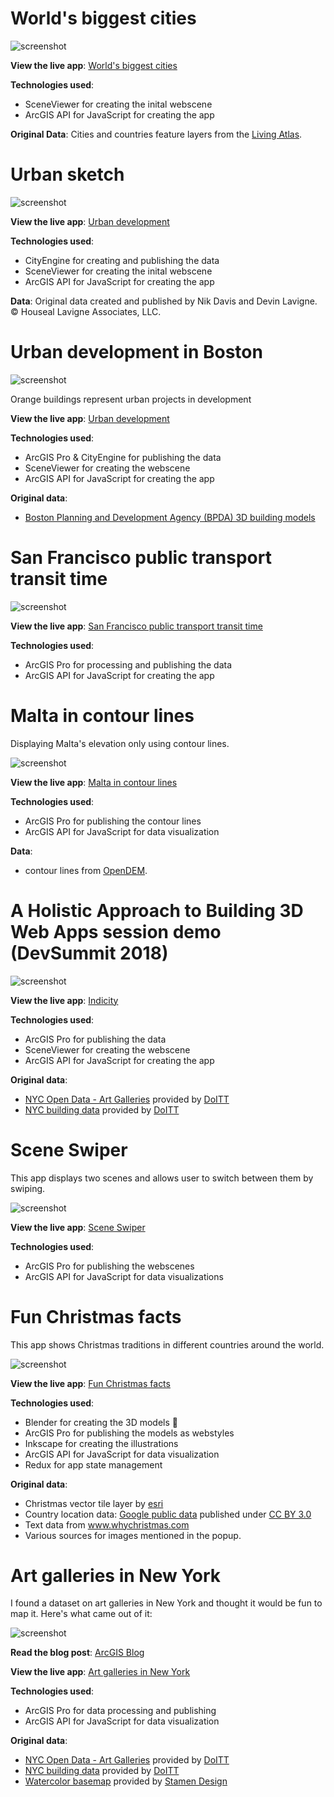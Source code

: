 # World's biggest cities

![screenshot](./cities-globe/img/screenshot.png)

**View the live app**: [World's biggest cities](./cities-globe/)

**Technologies used**:

- SceneViewer for creating the inital webscene
- ArcGIS API for JavaScript for creating the app

**Original Data**:
Cities and countries feature layers from the [Living Atlas](https://livingatlas.arcgis.com/en/).

# Urban sketch

![screenshot](./urban-sketch/img/screenshot.png)

**View the live app**: [Urban development](./urban-sketch/)

**Technologies used**:

- CityEngine for creating and publishing the data
- SceneViewer for creating the inital webscene
- ArcGIS API for JavaScript for creating the app

**Data**:
Original data created and published by Nik Davis and Devin Lavigne. © Houseal Lavigne Associates, LLC.

# Urban development in Boston

![screenshot](./urban-development/img/screenshot.png)

Orange buildings represent urban projects in development

**View the live app**: [Urban development](./urban-development/)

**Technologies used**:

- ArcGIS Pro & CityEngine for publishing the data
- SceneViewer for creating the webscene
- ArcGIS API for JavaScript for creating the app

**Original data**:

- [Boston Planning and Development Agency (BPDA) 3D building models](http://www.bostonplans.org/3d-data-maps/3d-smart-model/3d-data-download)

# San Francisco public transport transit time

![screenshot](./public-transport-transit/img/screenshot.png)

**View the live app**: [San Francisco public transport transit time](./public-transport-transit/)

**Technologies used**:

- ArcGIS Pro for processing and publishing the data
- ArcGIS API for JavaScript for creating the app

# Malta in contour lines

Displaying Malta's elevation only using contour lines.

![screenshot](./malta-contour-lines/images/screenshot.png)

**View the live app**: [Malta in contour lines](./malta-contour-lines/)

**Technologies used**:

- ArcGIS Pro for publishing the contour lines
- ArcGIS API for JavaScript for data visualization

**Data**:

- contour lines from [OpenDEM](http://www.opendem.info/download_contours.html).

# A Holistic Approach to Building 3D Web Apps session demo (DevSummit 2018)

![screenshot](./indicity/images/screenshot.png)

**View the live app**: [Indicity](./indicity/)

**Technologies used**:

- ArcGIS Pro for publishing the data
- SceneViewer for creating the webscene
- ArcGIS API for JavaScript for creating the app

**Original data**:

- [NYC Open Data - Art Galleries](https://data.cityofnewyork.us/Recreation/New-York-City-Art-Galleries/tgyc-r5jh/data) provided by [DoITT](http://www1.nyc.gov/site/doitt/index.page)
- [NYC building data](http://www1.nyc.gov/site/doitt/initiatives/3d-building.page) provided by [DoITT](http://www1.nyc.gov/site/doitt/index.page)

# Scene Swiper

This app displays two scenes and allows user to switch between them
by swiping.

![screenshot](./scene-swiper/images/screenshot.png)

**View the live app**: [Scene Swiper](./scene-swiper/)

**Technologies used**:

- ArcGIS Pro for publishing the webscenes
- ArcGIS API for JavaScript for data visualizations

# Fun Christmas facts

This app shows Christmas traditions in different countries around the world.

![screenshot](./christmas-map/img/screenshot.png)

**View the live app**: [Fun Christmas facts](./christmas-map/)

**Technologies used**:

- Blender for creating the 3D models 🎁
- ArcGIS Pro for publishing the models as webstyles
- Inkscape for creating the illustrations
- ArcGIS API for JavaScript for data visualization
- Redux for app state management

**Original data**:

 - Christmas vector tile layer by <a href='http://www.arcgis.com/home/item.html?id=dfcb45f8a2ad4b58a1a7547188a0a00cesri' target='_blank'>esri</a>
 - Country location data: <a href='https://developers.google.com/public-data/docs/canonical/countries_csv' target='_blank'>Google public data</a> published under <a href='https://creativecommons.org/licenses/by/3.0/' target='_blank'>CC BY 3.0</a>
 - Text data from <a href='https://www.whychristmas.com/cultures/' target='_blank'>www.whychristmas.com</a>
 - Various sources for images mentioned in the popup.

# Art galleries in New York

I found a dataset on art galleries in New York and thought it would be fun to map it. Here's what came out of it:

![screenshot](./art-galleries-nyc/img/screenshot.png)

**Read the blog post**: [ArcGIS Blog](https://blogs.esri.com/esri/arcgis/2017/09/05/mapping-art-in-3d/)

**View the live app**: [Art galleries in New York](./art-galleries-nyc/index.html)

**Technologies used**:

- ArcGIS Pro for data processing and publishing
- ArcGIS API for JavaScript for data visualization

**Original data**:

- [NYC Open Data - Art Galleries](https://data.cityofnewyork.us/Recreation/New-York-City-Art-Galleries/tgyc-r5jh/data) provided by [DoITT](http://www1.nyc.gov/site/doitt/index.page)
- [NYC building data](http://www1.nyc.gov/site/doitt/initiatives/3d-building.page) provided by [DoITT](http://www1.nyc.gov/site/doitt/index.page)
- [Watercolor basemap](http://maps.stamen.com/#watercolor/) provided by [Stamen Design](http://stamen.com/)
